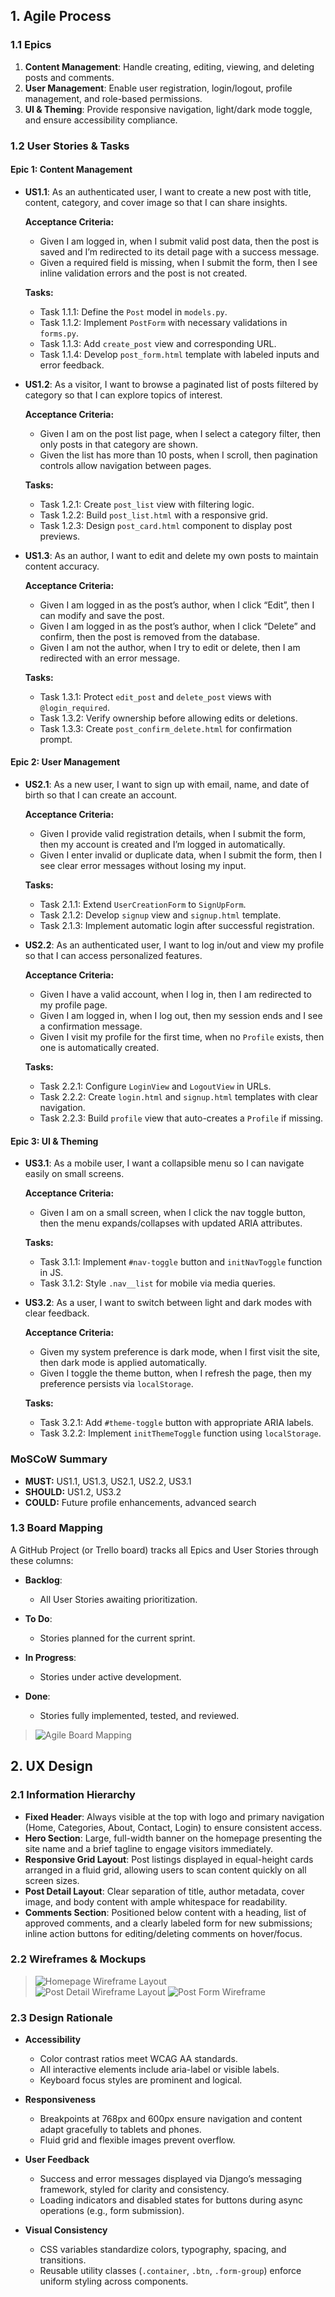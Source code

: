 ## 1. Agile Process

### 1.1 Epics

1. **Content Management**: Handle creating, editing, viewing, and deleting posts and comments.  
2. **User Management**: Enable user registration, login/logout, profile management, and role-based permissions.  
3. **UI & Theming**: Provide responsive navigation, light/dark mode toggle, and ensure accessibility compliance.  

### 1.2 User Stories & Tasks

#### Epic 1: Content Management
- **US1.1**: As an authenticated user, I want to create a new post with title, content, category, and cover image so that I can share insights.

  **Acceptance Criteria:**  
  - Given I am logged in, when I submit valid post data, then the post is saved and I’m redirected to its detail page with a success message.  
  - Given a required field is missing, when I submit the form, then I see inline validation errors and the post is not created.  
  
  **Tasks:**
    - Task 1.1.1: Define the `Post` model in `models.py`.
    - Task 1.1.2: Implement `PostForm` with necessary validations in `forms.py`.  
    - Task 1.1.3: Add `create_post` view and corresponding URL.  
    - Task 1.1.4: Develop `post_form.html` template with labeled inputs and error feedback.  

- **US1.2**: As a visitor, I want to browse a paginated list of posts filtered by category so that I can explore topics of interest.

  **Acceptance Criteria:**
  - Given I am on the post list page, when I select a category filter, then only posts in that category are shown.  
  - Given the list has more than 10 posts, when I scroll, then pagination controls allow navigation between pages.  
  
  **Tasks:**
    - Task 1.2.1: Create `post_list` view with filtering logic.  
    - Task 1.2.2: Build `post_list.html` with a responsive grid.  
    - Task 1.2.3: Design `post_card.html` component to display post previews.  

- **US1.3**: As an author, I want to edit and delete my own posts to maintain content accuracy.

  **Acceptance Criteria:**  
  - Given I am logged in as the post’s author, when I click “Edit”, then I can modify and save the post.  
  - Given I am logged in as the post’s author, when I click “Delete” and confirm, then the post is removed from the database.  
  - Given I am not the author, when I try to edit or delete, then I am redirected with an error message.  
  
  **Tasks:**
  - Task 1.3.1: Protect `edit_post` and `delete_post` views with `@login_required`.  
  - Task 1.3.2: Verify ownership before allowing edits or deletions.  
  - Task 1.3.3: Create `post_confirm_delete.html` for confirmation prompt.  

#### Epic 2: User Management

- **US2.1**: As a new user, I want to sign up with email, name, and date of birth so that I can create an account.

  **Acceptance Criteria:**  
  - Given I provide valid registration details, when I submit the form, then my account is created and I’m logged in automatically.  
  - Given I enter invalid or duplicate data, when I submit the form, then I see clear error messages without losing my input.  
  
  **Tasks:**
  - Task 2.1.1: Extend `UserCreationForm` to `SignUpForm`.  
  - Task 2.1.2: Develop `signup` view and `signup.html` template.  
  - Task 2.1.3: Implement automatic login after successful registration.  

- **US2.2**: As an authenticated user, I want to log in/out and view my profile so that I can access personalized features.

  **Acceptance Criteria:**  
  - Given I have a valid account, when I log in, then I am redirected to my profile page.  
  - Given I am logged in, when I log out, then my session ends and I see a confirmation message.  
  - Given I visit my profile for the first time, when no `Profile` exists, then one is automatically created.  
  
  **Tasks:**
  - Task 2.2.1: Configure `LoginView` and `LogoutView` in URLs.  
  - Task 2.2.2: Create `login.html` and `signup.html` templates with clear navigation.  
  - Task 2.2.3: Build `profile` view that auto-creates a `Profile` if missing.  

#### Epic 3: UI & Theming
- **US3.1**: As a mobile user, I want a collapsible menu so I can navigate easily on small screens.

  **Acceptance Criteria:**  
  - Given I am on a small screen, when I click the nav toggle button, then the menu expands/collapses with updated ARIA attributes.  
  
  **Tasks:** 
  - Task 3.1.1: Implement `#nav-toggle` button and `initNavToggle` function in JS.  
  - Task 3.1.2: Style `.nav__list` for mobile via media queries.  

- **US3.2**: As a user, I want to switch between light and dark modes with clear feedback.

  **Acceptance Criteria:**  
  - Given my system preference is dark mode, when I first visit the site, then dark mode is applied automatically.  
  - Given I toggle the theme button, when I refresh the page, then my preference persists via `localStorage`.  
  
  **Tasks:** 
  - Task 3.2.1: Add `#theme-toggle` button with appropriate ARIA labels.  
  - Task 3.2.2: Implement `initThemeToggle` function using `localStorage`.

 ### MoSCoW Summary
- **MUST:** US1.1, US1.3, US2.1, US2.2, US3.1  
- **SHOULD:** US1.2, US3.2  
- **COULD:** Future profile enhancements, advanced search  

### 1.3 Board Mapping

A GitHub Project (or Trello board) tracks all Epics and User Stories through these columns:

- **Backlog**:  
  - All User Stories awaiting prioritization. 

- **To Do**:  
  - Stories planned for the current sprint. 

- **In Progress**:  
  - Stories under active development.  

- **Done**:  
  - Stories fully implemented, tested, and reviewed.

> ![Agile Board Mapping](./wireframes/board_mapping.png)  

## 2. UX Design

### 2.1 Information Hierarchy

- **Fixed Header**: Always visible at the top with logo and primary navigation (Home, Categories, About, Contact, Login) to ensure consistent access. 
- **Hero Section**: Large, full-width banner on the homepage presenting the site name and a brief tagline to engage visitors immediately.  
- **Responsive Grid Layout**: Post listings displayed in equal-height cards arranged in a fluid grid, allowing users to scan content quickly on all screen sizes.  
- **Post Detail Layout**: Clear separation of title, author metadata, cover image, and body content with ample whitespace for readability.  
- **Comments Section**: Positioned below content with a heading, list of approved comments, and a clearly labeled form for new submissions; inline action buttons for editing/deleting comments on hover/focus.  

### 2.2 Wireframes & Mockups

> ![Homepage Wireframe Layout](./wireframes/home.png)  
> ![Post Detail Wireframe Layout](./wireframes/post_detail.png)
> ![Post Form Wireframe](./wireframes/post_form.png) 

### 2.3 Design Rationale

- **Accessibility**  
  - Color contrast ratios meet WCAG AA standards.  
  - All interactive elements include aria-label or visible labels.  
  - Keyboard focus styles are prominent and logical.  

- **Responsiveness**  
  - Breakpoints at 768px and 600px ensure navigation and content adapt gracefully to tablets and phones.  
  - Fluid grid and flexible images prevent overflow.  

- **User Feedback**  
  - Success and error messages displayed via Django’s messaging framework, styled for clarity and consistency.  
  - Loading indicators and disabled states for buttons during async operations (e.g., form submission).  

- **Visual Consistency**  
  - CSS variables standardize colors, typography, spacing, and transitions.  
  - Reusable utility classes (`.container`, `.btn`, `.form-group`) enforce uniform styling across components.  
